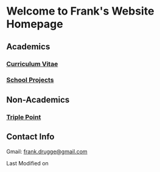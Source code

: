 # Welcome to Frank's Website Homepage


## Academics

### [Curriculum Vitae](Academic_CV.pdf)

### [School Projects](School_Projects.md)


## Non-Academics

### [Triple Point](https://instagram.com/triplepoint.band)


## Contact Info
Gmail: <frank.drugge@gmail.com>  





Last Modified on <script type="text/javascript"> document.write(document.lastModified)
